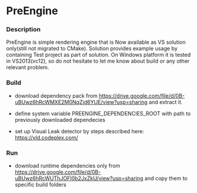 # PreEngine

### Description
PreEngine is simple rendering engine that is Now available as VS solution only(still not migrated to CMake). Solution provides example usage by containing Test project as part of solution.
On Windows platform it is tested in VS2013(vc12), so do not hesitate to let me know about build or any other relevant problem. 

### Build
- download dependency pack from https://drive.google.com/file/d/0B-uBUwz6hRcWMXE2M0NqZjd6YUE/view?usp=sharing and extract it.

- define system variable PREENGINE_DEPENDENCIES_ROOT with path to previously downloaded dependecies

- set up Visual Leak detector by steps described here: https://vld.codeplex.com/

### Run
- download runtime dependencies only from https://drive.google.com/file/d/0B-uBUwz6hRcWUThJOFI0b2JxZkU/view?usp=sharing and copy them to specific build folders